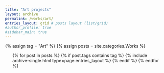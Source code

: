 ```yaml
---
title: "Art projects"
layout: archive
permalink: /works/art/
entries_layout: grid # posts layout (list/grid)
#author_profile: true
#sidebar_main: true
---
```

<body oncontextmenu="return false;">
{% assign tag = "Art" %} <!--tag name-->
{% assign posts = site.categories.Works %}
  <ul> 
  {% for post in posts %}
    {% if post.tags contains tag %}
      {% include archive-single.html type=page.entries_layout %}
    {% endif %}
  {% endfor %}
  </ul>
</body>